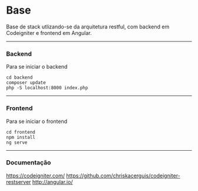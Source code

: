 # Base
Base de stack utlizando-se da arquitetura restful, com backend em Codeigniter e frontend em Angular.

---------

### Backend
Para se iniciar o backend
```
cd backend 
composer update
php -S localhost:8000 index.php
```

---------

### Frontend
Para se iniciar o frontend
```
cd frontend 
npm install
ng serve
```

---------

### Documentação

https://codeigniter.com/
https://github.com/chriskacerguis/codeigniter-restserver
http://angular.io/
